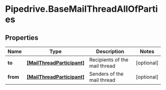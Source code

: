 # Pipedrive.BaseMailThreadAllOfParties

## Properties

Name | Type | Description | Notes
------------ | ------------- | ------------- | -------------
**to** | [**[MailThreadParticipant]**](MailThreadParticipant.md) | Recipients of the mail thread | [optional] 
**from** | [**[MailThreadParticipant]**](MailThreadParticipant.md) | Senders of the mail thread | [optional] 


